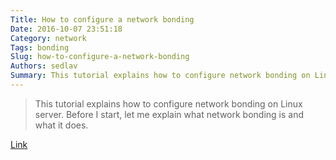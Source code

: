 ```yaml
---
Title: How to configure a network bonding
Date: 2016-10-07 23:51:18
Category: network
Tags: bonding
Slug: how-to-configure-a-network-bonding
Authors: sedlav
Summary: This tutorial explains how to configure network bonding on Linux server. Before I start, let me explain what network bonding is and what it does.
---
```


> This tutorial explains how to configure network bonding on Linux server. Before I start, let me explain what network bonding is and what it does.

[Link](https://www.howtoforge.com/tutorial/how-to-configure-high-availability-and-network-bonding-on-linux/)
